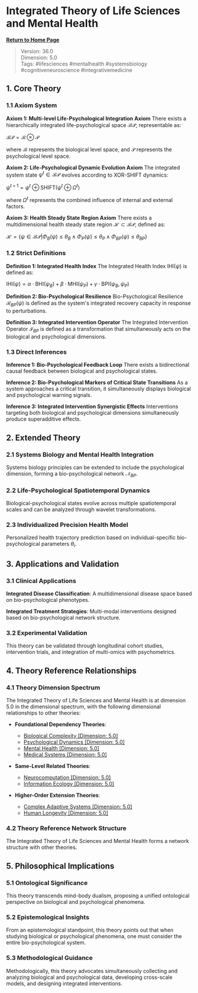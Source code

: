 # Integrated Theory of Life Sciences and Mental Health

**[Return to Home Page](../README_en.md)**

> Version: 36.0  
> Dimension: 5.0  
> Tags: #lifesciences #mentalhealth #systemsbiology #cognitiveneuroscience #integrativemedicine

## 1. Core Theory

### 1.1 Axiom System

**Axiom 1: Multi-level Life-Psychological Integration Axiom**
There exists a hierarchically integrated life-psychological space $`\mathcal{B}\mathcal{P}`$, representable as:

$`\mathcal{B}\mathcal{P} = \mathcal{B} \otimes \mathcal{P}`$

where $`\mathcal{B}`$ represents the biological level space, and $`\mathcal{P}`$ represents the psychological level space.

**Axiom 2: Life-Psychological Dynamic Evolution Axiom**
The integrated system state $`\psi^t \in \mathcal{B}\mathcal{P}`$ evolves according to XOR-SHIFT dynamics:

$`\psi^{t+1} = \psi^t \oplus \text{SHIFT}(\psi^t \oplus \Omega^t)`$

where $`\Omega^t`$ represents the combined influence of internal and external factors.

**Axiom 3: Health Steady State Region Axiom**
There exists a multidimensional health steady state region $`\mathcal{H} \subset \mathcal{B}\mathcal{P}`$, defined as:

$`\mathcal{H} = \{\psi \in \mathcal{B}\mathcal{P} | \Phi_B(\psi) \leq \theta_B \land \Phi_P(\psi) \leq \theta_P \land \Phi_{BP}(\psi) \leq \theta_{BP}\}`$

### 1.2 Strict Definitions

**Definition 1: Integrated Health Index**
The Integrated Health Index $`\text{IHI}(\psi)`$ is defined as:

$`\text{IHI}(\psi) = \alpha \cdot \text{BHI}(\psi_B) + \beta \cdot \text{MHI}(\psi_P) + \gamma \cdot \text{BPI}(\psi_B, \psi_P)`$

**Definition 2: Bio-Psychological Resilience**
Bio-Psychological Resilience $`\mathcal{R}_{BP}(\psi)`$ is defined as the system's integrated recovery capacity in response to perturbations.

**Definition 3: Integrated Intervention Operator**
The Integrated Intervention Operator $`\mathcal{I}_{BP}`$ is defined as a transformation that simultaneously acts on the biological and psychological dimensions.

### 1.3 Direct Inferences

**Inference 1: Bio-Psychological Feedback Loop**
There exists a bidirectional causal feedback between biological and psychological states.

**Inference 2: Bio-Psychological Markers of Critical State Transitions**
As a system approaches a critical transition, it simultaneously displays biological and psychological warning signals.

**Inference 3: Integrated Intervention Synergistic Effects**
Interventions targeting both biological and psychological dimensions simultaneously produce superadditive effects.

## 2. Extended Theory

### 2.1 Systems Biology and Mental Health Integration

Systems biology principles can be extended to include the psychological dimension, forming a bio-psychological network $`\mathcal{N}_{BP}`$.

### 2.2 Life-Psychological Spatiotemporal Dynamics

Biological-psychological states evolve across multiple spatiotemporal scales and can be analyzed through wavelet transformations.

### 2.3 Individualized Precision Health Model

Personalized health trajectory prediction based on individual-specific bio-psychological parameters $`\theta_i`$.

## 3. Applications and Validation

### 3.1 Clinical Applications

**Integrated Disease Classification**:
A multidimensional disease space based on bio-psychological phenotypes.

**Integrated Treatment Strategies**:
Multi-modal interventions designed based on bio-psychological network structure.

### 3.2 Experimental Validation

This theory can be validated through longitudinal cohort studies, intervention trials, and integration of multi-omics with psychometrics.

## 4. Theory Reference Relationships

### 4.1 Theory Dimension Spectrum

The Integrated Theory of Life Sciences and Mental Health is at dimension 5.0 in the dimensional spectrum, with the following dimensional relationships to other theories:

- **Foundational Dependency Theories**:
  - [Biological Complexity [Dimension: 5.0]](formal_theory_biological_complexity_en.md)
  - [Psychological Dynamics [Dimension: 5.0]](formal_theory_psychological_dynamics_en.md)
  - [Mental Health [Dimension: 5.0]](formal_theory_mental_health_en.md)
  - [Medical Systems [Dimension: 5.0]](formal_theory_medical_systems_en.md)

- **Same-Level Related Theories**:
  - [Neurocomputation [Dimension: 5.0]](formal_theory_neurocomputation_en.md)
  - [Information Ecology [Dimension: 5.0]](formal_theory_information_ecology_en.md)

- **Higher-Order Extension Theories**:
  - [Complex Adaptive Systems [Dimension: 5.0]](formal_theory_complex_adaptive_systems_en.md)
  - [Human Longevity [Dimension: 5.0]](formal_theory_human_longevity_en.md)

### 4.2 Theory Reference Network Structure

The Integrated Theory of Life Sciences and Mental Health forms a network structure with other theories.

## 5. Philosophical Implications

### 5.1 Ontological Significance

This theory transcends mind-body dualism, proposing a unified ontological perspective on biological and psychological phenomena.

### 5.2 Epistemological Insights

From an epistemological standpoint, this theory points out that when studying biological or psychological phenomena, one must consider the entire bio-psychological system.

### 5.3 Methodological Guidance

Methodologically, this theory advocates simultaneously collecting and analyzing biological and psychological data, developing cross-scale models, and designing integrated interventions. 